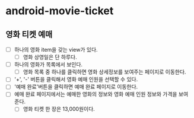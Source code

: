 # android-movie-ticket


## 영화 티켓 예매

- [ ] 하나의 영화 item을 갖는 view가 있다.
    -[ ] 영화 상영일은 단 하루다.
- [ ] 하나의 영화가 목록에서 보인다.
  - [ ] 영화 목록 중 하나를 클릭하면 영화 상세정보를 보여주는 페이지로 이동한다.
- [ ] '+', '-' 버튼을 클릭해서 영화 예매 인원을 선택할 수 있다.
- [ ] '예매 완료'버튼을 클릭하면 예매 완료 페이지로 이동한다.
- [ ] 예매 완료 페이지에서는 예매한 영화의 정보와 영화 예매 인원 정보와 가격을 보여준다.
  - [ ] 영화 티켓 한 장은 13,000원이다.
